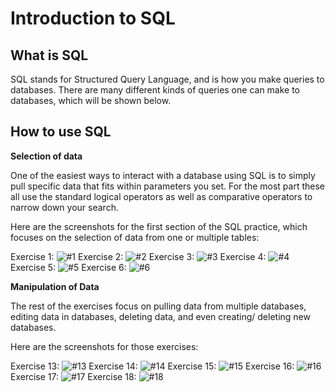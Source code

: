 # Introduction to SQL

## What is SQL

SQL stands for Structured Query Language, and is how you make queries to databases. There are many different kinds of queries one can make to databases, which will be shown below.

## How to use SQL

**Selection of data**

One of the easiest ways to interact with a database using SQL is to simply pull specific data that fits within parameters you set. For the most part these all use the standard logical operators as well as comparative operators to narrow down your search.

Here are the screenshots for the first section of the SQL practice, which focuses on the selection of data from one or multiple tables:

Exercise 1: ![#1](1.png)
Exercise 2: ![#2](2.png)
Exercise 3: ![#3](3.png)
Exercise 4: ![#4](4.png)
Exercise 5: ![#5](5.png)
Exercise 6: ![#6](6.png)

**Manipulation of Data**

The rest of the exercises focus on pulling data from multiple databases, editing data in databases, deleting data, and even creating/ deleting new databases.

Here are the screenshots for those exercises:

Exercise 13: ![#13](13.png)
Exercise 14: ![#14](14.png)
Exercise 15: ![#15](15.png)
Exercise 16: ![#16](16.png)
Exercise 17: ![#17](17.png)
Exercise 18: ![#18](18.png)